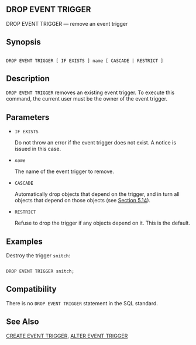 ## DROP EVENT TRIGGER

DROP EVENT TRIGGER — remove an event trigger

## Synopsis

```

DROP EVENT TRIGGER [ IF EXISTS ] name [ CASCADE | RESTRICT ]
```

## Description

`DROP EVENT TRIGGER` removes an existing event trigger. To execute this command, the current user must be the owner of the event trigger.

## Parameters

* `IF EXISTS`

    Do not throw an error if the event trigger does not exist. A notice is issued in this case.

* *`name`*

    The name of the event trigger to remove.

* `CASCADE`

    Automatically drop objects that depend on the trigger, and in turn all objects that depend on those objects (see [Section 5.14](ddl-depend.html "5.14. Dependency Tracking")).

* `RESTRICT`

    Refuse to drop the trigger if any objects depend on it. This is the default.

## Examples

Destroy the trigger `snitch`:

```

DROP EVENT TRIGGER snitch;
```

## Compatibility

There is no `DROP EVENT TRIGGER` statement in the SQL standard.

## See Also

[CREATE EVENT TRIGGER](sql-createeventtrigger.html "CREATE EVENT TRIGGER"), [ALTER EVENT TRIGGER](sql-altereventtrigger.html "ALTER EVENT TRIGGER")